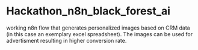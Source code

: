 # Hackathon_n8n_black_forest_ai
working n8n flow that generates personalized images based on CRM data (in this case an exemplary excel spreadsheet). 
The images can be used for advertisment resulting in higher conversion rate.
